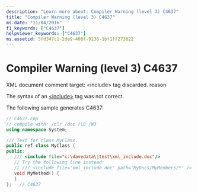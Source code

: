```yaml
---
description: "Learn more about: Compiler Warning (level 3) C4637"
title: "Compiler Warning (level 3) C4637"
ms.date: "11/04/2016"
f1_keywords: ["C4637"]
helpviewer_keywords: ["C4637"]
ms.assetid: 5fd347c1-2de9-408f-9136-1bf1ff273622
---
```

# Compiler Warning (level 3) C4637

XML document comment target: \<include> tag discarded.  reason

The syntax of an [\<include>](../../build/reference/include-visual-cpp.md) tag was not correct.

The following sample generates C4637:

```cpp
// C4637.cpp
// compile with: /clr /doc /LD /W3
using namespace System;

/// Text for class MyClass.
public ref class MyClass {
public:
   /// <include file="c:\davedata\jtest\xml_include.doc"/>
   // Try the following line instead:
   // /// <include file='xml_include.doc' path='MyDocs/MyMembers/*' />
   void MyMethod() {
   }
};   // C4637
```
